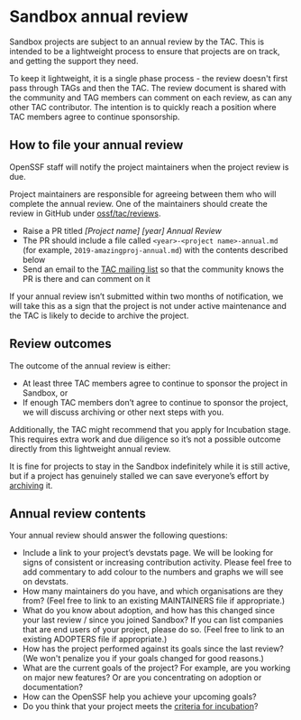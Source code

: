 # Sandbox annual review

Sandbox projects are subject to an annual review by the TAC. This is intended to be a lightweight process to ensure that projects are on track, and getting the support they need.

To keep it lightweight, it is a single phase process - the review doesn't first pass through TAGs and then the TAC. The review document is shared with the community and TAG members can comment on each review, as can any other TAC contributor. The intention is to quickly reach a position where TAC members agree to continue sponsorship.

## How to file your annual review

OpenSSF staff will notify the project maintainers when the project review is due.

Project maintainers are responsible for agreeing between them who will complete the annual review. One of the maintainers should create the review in GitHub under [ossf/tac/reviews](https://github.com/ossf/tac/tree/main/reviews).

* Raise a PR titled *[Project name] [year] Annual Review*
* The PR should include a file called `<year>-<project name>-annual.md` (for example, `2019-amazingproj-annual.md`) with the contents described below
* Send an email to the [TAC mailing list](mailto:cncf-toc@lists.cncf.io) so that the community knows the PR is there and can comment on it

If your annual review isn’t submitted within two months of notification, we will take this as a sign that the project is not under active maintenance and the TAC is likely to decide to archive the project.

## Review outcomes

The outcome of the annual review is either:

* At least three TAC members agree to continue to sponsor the project in Sandbox, or
* If enough TAC members don’t agree to continue to sponsor the project, we will discuss archiving or other next steps with you.

Additionally, the TAC might recommend that you apply for Incubation stage. This requires extra work and due diligence so it’s not a possible outcome directly from this lightweight annual review.

It is fine for projects to stay in the Sandbox indefinitely while it is still active, but if a project has genuinely stalled we can save everyone’s effort by [archiving](https://github.com/ossf/tac/blob/main/process/archiving.md) it.

## Annual review contents

Your annual review should answer the following questions:

* Include a link to your project’s devstats page. We will be looking for signs of consistent or increasing contribution activity. Please feel free to add commentary to add colour to the numbers and graphs we will see on devstats.
* How many maintainers do you have, and which organisations are they from? (Feel free to link to an existing MAINTAINERS file if appropriate.)
* What do you know about adoption, and how has this changed since your last review / since you joined Sandbox? If you can list companies that are end users of your project, please do so. (Feel free to link to an existing ADOPTERS file if appropriate.)
* How has the project performed against its goals since the last review? (We won't penalize you if your goals changed for good reasons.)
* What are the current goals of the project? For example, are you working on major new features? Or are you concentrating on adoption or documentation?
* How can the OpenSSF help you achieve your upcoming goals?
* Do you think that your project meets the [criteria for incubation](https://github.com/ossf/tac/blob/main/process/graduation_criteria.adoc#incubating-stage)?





